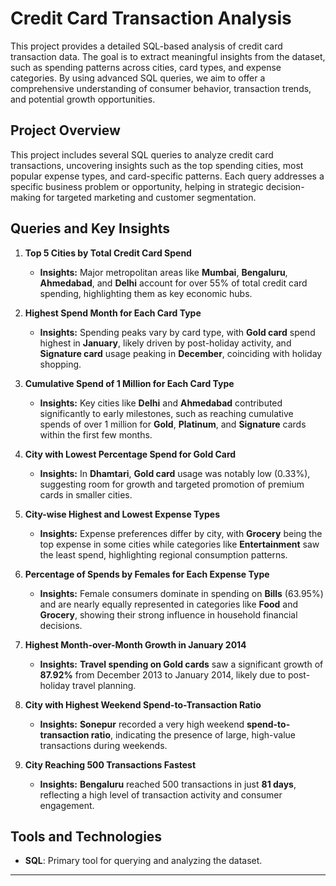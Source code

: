 # Credit Card Transaction Analysis

This project provides a detailed SQL-based analysis of credit card transaction data. The goal is to extract meaningful insights from the dataset, such as spending patterns across cities, card types, and expense categories. By using advanced SQL queries, we aim to offer a comprehensive understanding of consumer behavior, transaction trends, and potential growth opportunities.



## Project Overview

This project includes several SQL queries to analyze credit card transactions, uncovering insights such as the top spending cities, most popular expense types, and card-specific patterns. Each query addresses a specific business problem or opportunity, helping in strategic decision-making for targeted marketing and customer segmentation.



## Queries and Key Insights

1. **Top 5 Cities by Total Credit Card Spend**
   - **Insights:** Major metropolitan areas like **Mumbai**, **Bengaluru**, **Ahmedabad**, and **Delhi** account for over 55% of total credit card spending, highlighting them as key economic hubs.
  
2. **Highest Spend Month for Each Card Type**
   - **Insights:** Spending peaks vary by card type, with **Gold card** spend highest in **January**, likely driven by post-holiday activity, and **Signature card** usage peaking in **December**, coinciding with holiday shopping.

3. **Cumulative Spend of 1 Million for Each Card Type**
   - **Insights:** Key cities like **Delhi** and **Ahmedabad** contributed significantly to early milestones, such as reaching cumulative spends of over 1 million for **Gold**, **Platinum**, and **Signature** cards within the first few months.

4. **City with Lowest Percentage Spend for Gold Card**
   - **Insights:** In **Dhamtari**, **Gold card** usage was notably low (0.33%), suggesting room for growth and targeted promotion of premium cards in smaller cities.

5. **City-wise Highest and Lowest Expense Types**
   - **Insights:** Expense preferences differ by city, with **Grocery** being the top expense in some cities while categories like **Entertainment** saw the least spend, highlighting regional consumption patterns.

6. **Percentage of Spends by Females for Each Expense Type**
   - **Insights:** Female consumers dominate in spending on **Bills** (63.95%) and are nearly equally represented in categories like **Food** and **Grocery**, showing their strong influence in household financial decisions.

7. **Highest Month-over-Month Growth in January 2014**
   - **Insights:** **Travel spending on Gold cards** saw a significant growth of **87.92%** from December 2013 to January 2014, likely due to post-holiday travel planning.

8. **City with Highest Weekend Spend-to-Transaction Ratio**
   - **Insights:** **Sonepur** recorded a very high weekend **spend-to-transaction ratio**, indicating the presence of large, high-value transactions during weekends.

9. **City Reaching 500 Transactions Fastest**
   - **Insights:** **Bengaluru** reached 500 transactions in just **81 days**, reflecting a high level of transaction activity and consumer engagement.



## Tools and Technologies

- **SQL**: Primary tool for querying and analyzing the dataset.

---

